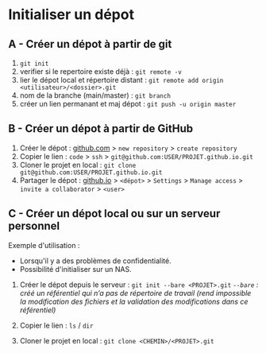 # Initialiser un dépot

## A - Créer un dépot à partir de git

1. `git init`
2. verifier si le repertoire existe déjà     : `git remote -v`
3. lier le dépot local et répertoire distant : `git remote add origin <utilisateur>/<dossier>.git`
4. nom de la branche (main/master)           : `git branch`
5. créer un lien permanant et maj dépot      : `git push -u origin master`

## B - Créer un dépot à partir de GitHub

1. Créer le dépot : [github.com](https://github.com/) > `new repository` > `create repository`
2. Copier le lien : `code` > `ssh` > `git@github.com:USER/PROJET.github.io.git`
3. Cloner le projet en local : `git clone git@github.com:USER/PROJET.github.io.git`
4. Partager le dépot : [github.io](https://github.com/) > `<dépot>` > `Settings` > `Manage access` > `invite a collaborator` > `<user>`

## C - Créer un dépot local ou sur un serveur personnel

Exemple d'utilisation :

- Lorsqu'il y a des problèmes de confidentialité.
- Possibilité d'initialiser sur un NAS.

1. Créer le dépot depuis le serveur : `git init --bare <PROJET>.git`
  *`--bare` : créé un référentiel qui n’a pas de répertoire de travail (rend impossible la modification des fichiers et la validation des modifications dans ce référentiel)*

2. Copier le lien : `ls` / `dir`
3. Cloner le projet en local : `git clone <CHEMIN>/<PROJET>.git`
